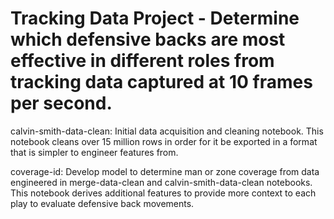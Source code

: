 # Tracking Data Project - Determine which defensive backs are most effective in different roles from tracking data captured at 10 frames per second.

calvin-smith-data-clean: Initial data acquisition and cleaning notebook. This notebook cleans over 15 million rows in order for it be exported in a format that is simpler to engineer features from.

coverage-id: Develop model to determine man or zone coverage from data engineered in merge-data-clean and calvin-smith-data-clean notebooks. This notebook derives additional features to provide more context to each play to evaluate defensive back movements.
